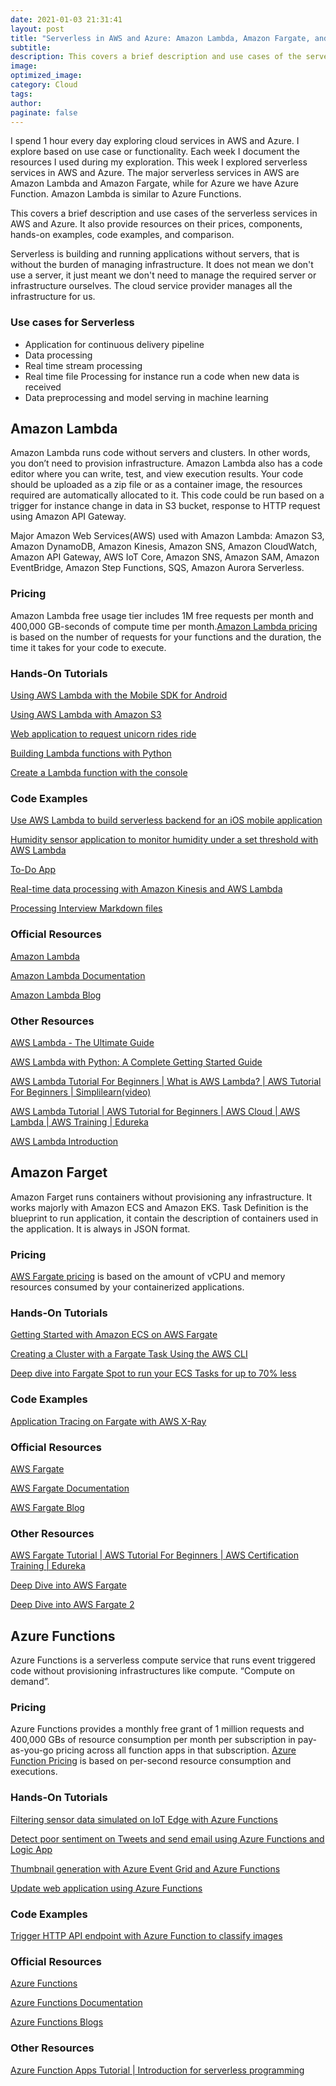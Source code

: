 ```yaml
---
date: 2021-01-03 21:31:41
layout: post
title: "Serverless in AWS and Azure: Amazon Lambda, Amazon Fargate, and Azure Function"
subtitle:
description: This covers a brief description and use cases of the serverless services in AWS and Azure. It also provide resources on their prices, components, hands-on examples, code examples, and comparison.
image:
optimized_image:
category: Cloud
tags:
author:
paginate: false
---
```


I spend 1 hour every day exploring cloud services in AWS and Azure. I explore based on use case or functionality. Each week I document the resources I used during my exploration. This week I explored serverless services in AWS and Azure. The major serverless services in AWS are Amazon Lambda and Amazon Fargate, while for Azure we have Azure Function. Amazon Lambda is similar to Azure Functions.

This covers a brief description and use cases of the serverless services in AWS and Azure. It also provide resources on their prices, components, hands-on examples, code examples, and comparison.

Serverless is building and running applications without servers, that is without the burden of managing infrastructure. It does not mean we don't use a server, it just meant we don't need to manage the required server or infrastructure ourselves. The cloud service provider manages all the infrastructure for us.

### Use cases for Serverless
* Application for continuous delivery pipeline
* Data  processing 
* Real time stream processing 
* Real time file Processing  for instance run a code when new data is received 
* Data preprocessing and model serving in machine learning 

## Amazon Lambda

Amazon Lambda runs code without servers and clusters. In other words, you don’t need to provision infrastructure. Amazon Lambda also has a code editor where you can write, test, and view execution results. Your code should be uploaded as a zip file or as a container image, the resources required are automatically allocated to it. This code could be run based on a trigger for instance change in data in S3 bucket, response to HTTP request using Amazon API Gateway.

 Major Amazon Web Services(AWS) used with Amazon Lambda: Amazon S3, Amazon DynamoDB, Amazon Kinesis, Amazon SNS, Amazon CloudWatch, Amazon API Gateway, AWS IoT Core, Amazon SNS, Amazon SAM, Amazon EventBridge, Amazon Step Functions, SQS, Amazon Aurora Serverless.
 
### Pricing 

Amazon Lambda free usage tier includes 1M free requests per month and 400,000 GB-seconds of compute time per month.[Amazon Lambda pricing](https://aws.amazon.com/lambda/pricing/) is based on the number of requests for your functions and the duration, the time it takes for your code to execute.
 
### Hands-On Tutorials

[Using AWS Lambda with the Mobile SDK for Android](https://docs.aws.amazon.com/lambda/latest/dg/with-android-example.html)

[Using AWS Lambda with Amazon S3](https://docs.aws.amazon.com/lambda/latest/dg/with-s3-example.html)

[Web application to request unicorn rides ride](https://aws.amazon.com/getting-started/hands-on/build-serverless-web-app-lambda-apigateway-s3-dynamodb-cognito/)

[Building Lambda functions with Python](https://docs.aws.amazon.com/lambda/latest/dg/lambda-python.html)

[Create a Lambda function with the console](https://docs.aws.amazon.com/lambda/latest/dg/getting-started-create-function.html#gettingstarted-images)


### Code Examples

[Use AWS Lambda to build serverless backend for an iOS mobile application](https://github.com/aws-samples/lambda-refarch-mobilebackend)

[Humidity sensor application to monitor humidity under a set threshold with AWS Lambda](https://github.com/aws-samples/lambda-refarch-iotbackend)

[To-Do App](https://github.com/aws-samples/lambda-refarch-webapp)

[Real-time data processing with Amazon Kinesis and AWS Lambda](https://github.com/aws-samples/lambda-refarch-streamprocessing)

[Processing Interview Markdown files](https://github.com/aws-samples/lambda-refarch-fileprocessing)


### Official Resources 

[Amazon Lambda](https://aws.amazon.com/lambda/)

[Amazon Lambda Documentation](https://docs.aws.amazon.com/lambda/latest/dg/welcome.html)

[Amazon Lambda Blog](https://aws.amazon.com/blogs/compute/category/compute/aws-lambda/)


### Other Resources 
[AWS Lambda - The Ultimate Guide](https://www.serverless.com/aws-lambda)

[AWS Lambda with Python: A Complete Getting Started Guide](https://stackify.com/aws-lambda-with-python-a-complete-getting-started-guide/)

[AWS Lambda Tutorial For Beginners \| What is AWS Lambda? \| AWS Tutorial For Beginners \| Simplilearn(video)](https://www.youtube.com/watch?v=97q30JjEq9Y)

[AWS Lambda Tutorial \| AWS Tutorial for Beginners \| AWS Cloud \| AWS Lambda \| AWS Training \| Edureka](https://www.youtube.com/watch?v=XZggsCITQdY)

[AWS Lambda Introduction](https://www.youtube.com/watch?v=d6lrokAELO0)


## Amazon Farget

Amazon Farget runs containers without provisioning any infrastructure. It works majorly with Amazon ECS and Amazon EKS.
Task Definition is the blueprint to run application, it contain the description of containers used in the application. It is always in JSON format.

### Pricing

[AWS Fargate pricing](https://aws.amazon.com/fargate/pricing/) is based on the amount of vCPU and memory resources consumed by your containerized applications.

### Hands-On Tutorials
[Getting Started with Amazon ECS on AWS Fargate](https://docs.aws.amazon.com/AmazonECS/latest/userguide/fargate-getting-started.html)

[Creating a Cluster with a Fargate Task Using the AWS CLI](https://docs.aws.amazon.com/AmazonECS/latest/userguide/ECS_AWSCLI_Fargate.html)

[Deep dive into Fargate Spot to run your ECS Tasks for up to 70% less](https://aws.amazon.com/blogs/compute/deep-dive-into-fargate-spot-to-run-your-ecs-tasks-for-up-to-70-less/)


### Code Examples

[Application Tracing on Fargate with AWS X-Ray](https://github.com/aws-samples/aws-xray-fargate)


### Official Resources 

[AWS Fargate](https://aws.amazon.com/fargate/)

[AWS Fargate Documentation](https://docs.aws.amazon.com/AmazonECS/latest/userguide/what-is-fargate.html)

[AWS Fargate Blog](https://aws.amazon.com/blogs/compute/category/compute/aws-fargate/)



### Other Resources

[AWS Fargate Tutorial \| AWS Tutorial For Beginners \| AWS Certification Training \| Edureka](https://www.youtube.com/watch?v=fmFlAWtKnGA)

[Deep Dive into AWS Fargate](https://www.youtube.com/watch?v=xBgiArJHv7E)

[Deep Dive into AWS Fargate 2](https://www.youtube.com/watch?v=IEvLkwdFgnU)


## Azure Functions 

Azure Functions is a serverless compute service that runs event triggered code without provisioning infrastructures like compute. “Compute on demand”.

### Pricing

Azure Functions provides a monthly free grant of 1 million requests and 400,000 GBs of resource consumption per month per subscription in pay-as-you-go pricing across all function apps in that subscription. [Azure Function Pricing](https://azure.microsoft.com/en-us/pricing/details/functions/) is based on per-second resource consumption and executions.


### Hands-On Tutorials

[Filtering sensor data simulated on IoT  Edge with Azure Functions](https://docs.microsoft.com/en-us/azure/iot-edge/tutorial-deploy-function?toc=%2Fazure%2Fazure-functions%2Ftoc.json&view=iotedge-2018-06)

[Detect poor sentiment on Tweets and send email using Azure Functions and Logic App](https://docs.microsoft.com/en-us/azure/azure-functions/functions-twitter-email)

[Thumbnail generation with Azure Event Grid and Azure Functions](https://docs.microsoft.com/en-us/azure/event-grid/resize-images-on-storage-blob-upload-event?toc=%2Fazure%2Fazure-functions%2Ftoc.json&tabs=dotnet)

[Update web application using Azure Functions](https://docs.microsoft.com/en-us/learn/modules/automatic-update-of-a-webapp-using-azure-functions-and-signalr/1-introduction)



### Code Examples

[Trigger HTTP API endpoint with Azure Function to classify images](https://github.com/Azure-Samples/functions-python-pytorch-tutorial)


### Official Resources 

[Azure Functions](https://azure.microsoft.com/en-us/services/functions/)

[Azure Functions Documentation](https://docs.microsoft.com/en-us/azure/azure-functions/)

[Azure Functions Blogs](https://azure.microsoft.com/en-us/blog/tag/azure-functions/)


### Other Resources

[Azure Function Apps Tutorial \| Introduction for serverless programming](https://www.youtube.com/watch?v=Vxf-rOEO1q4&t=875s)
